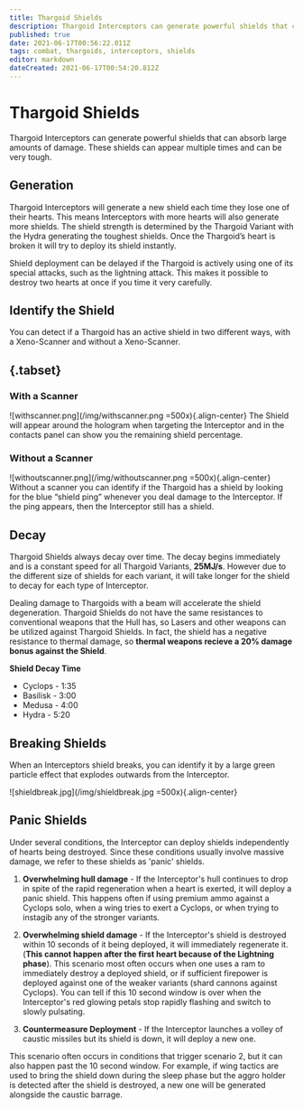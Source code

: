 ```yaml
---
title: Thargoid Shields
description: Thargoid Interceptors can generate powerful shields that can absorb large amounts of damage. These shields can appear multiple times and can be very tough.
published: true
date: 2021-06-17T00:56:22.011Z
tags: combat, thargoids, interceptors, shields
editor: markdown
dateCreated: 2021-06-17T00:54:20.812Z
---
```


# Thargoid Shields
Thargoid Interceptors can generate powerful shields that can absorb large amounts of damage. These shields can appear multiple times and can be very tough.

## Generation
Thargoid Interceptors will generate a new shield each time they lose one of their hearts. This means Interceptors with more hearts will also generate more shields. The shield strength is determined by the Thargoid Variant with the Hydra generating the toughest shields. Once the Thargoid’s heart is broken it will try to deploy its shield instantly.

Shield deployment can be delayed if the Thargoid is actively using one of its special attacks, such as the lightning attack. This makes it possible to destroy two hearts at once if you time it very carefully.

## Identify the Shield
You can detect if a Thargoid has an active shield in two different ways, with a Xeno-Scanner and without a Xeno-Scanner.

## {.tabset}
### With a Scanner
![withscanner.png](/img/withscanner.png =500x){.align-center} The Shield will appear around the hologram when targeting the Interceptor and in the contacts panel can show you the remaining shield percentage.

### Without a Scanner
![withoutscanner.png](/img/withoutscanner.png =500x){.align-center} Without a scanner you can identify if the Thargoid has a shield by looking for the blue “shield ping” whenever you deal damage to the Interceptor. If the ping appears, then the Interceptor still has a shield.

## Decay
Thargoid Shields always decay over time. The decay begins immediately and is a constant speed for all Thargoid Variants, **25MJ/s**. However due to the different size of shields for each variant, it will take longer for the shield to decay for each type of Interceptor.

Dealing damage to Thargoids with a beam will accelerate the shield degeneration. Thargoid Shields do not have the same resistances to conventional weapons that the Hull has, so Lasers and other weapons can be utilized against Thargoid Shields. In fact, the shield has a negative resistance to thermal damage, so **thermal weapons recieve a 20% damage bonus against the Shield**.

**Shield Decay Time**
- Cyclops - 1:35
- Basilisk - 3:00
- Medusa - 4:00
- Hydra - 5:20

## Breaking Shields
When an Interceptors shield breaks, you can identify it by a large green particle effect that explodes outwards from the Interceptor.

![shieldbreak.jpg\](/img/shieldbreak.jpg =500x){.align-center}

## Panic Shields
Under several conditions, the Interceptor can deploy shields independently of hearts being destroyed. Since these conditions usually involve massive damage, we refer to these shields as 'panic' shields.

1. **Overwhelming hull damage** - If the Interceptor's hull continues to drop in spite of the rapid regeneration when a heart is exerted, it will deploy a panic shield. This happens often if using premium ammo against a Cyclops solo, when a wing tries to exert a Cyclops, or when trying to instagib any of the stronger variants.

2. **Overwhelming shield damage** - If the Interceptor's shield is destroyed within 10 seconds of it being deployed, it will immediately regenerate it. (**This cannot happen after the first heart because of the Lightning phase**). This scenario most often occurs when one uses a ram to immediately destroy a deployed shield, or if sufficient firepower is deployed against one of the weaker variants (shard cannons against Cyclops). You can tell if this 10 second window is over when the Interceptor's red glowing petals stop rapidly flashing and switch to slowly pulsating.

3. **Countermeasure Deployment** - If the Interceptor launches a volley of caustic missiles but its shield is down, it will deploy a new one.

This scenario often occurs in conditions that trigger scenario 2, but it can also happen past the 10 second window. For example, if wing tactics are used to bring the shield down during the sleep phase  but the aggro holder is detected after the shield is destroyed, a new one will be generated alongside the caustic barrage.